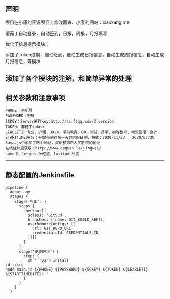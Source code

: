 ## 声明
项目在小康的开源项目上修改而来、小康的网站：xiaokang.me

蘑菇丁自动登录，自动签到，日报，周报，月报填写

优化了信息提示模块；

添加了Token过期，自动签到，自动生成日报信息，自动生成周报信息，自动生成月报信息，等模块

添加了各个模块的注解，和简单异常的处理
---------------------------------
## 相关参数和注意事项

````
PHONE :手机号  
PASSWORD：密码  
SCKEY：Server酱的key:http://sc.ftqq.com/3.version
TOKEN: 蘑菇丁token
LEABLETI：专业，护理、JAVA、学前教育、C#、测试、药学、初等教育、物流管理、会计、
STARTTIMEDATE：开始签到的第一天的时间日期，格式：2020/11/23   2020/07/20
Sava.js中添加了两个地址，咸职和第四人民医院的地址
在线经纬度获取：http://www.daquan.la/jingwei/
sava中：longitude经度，latitude纬度
````

---------------------------------

## 静态配置的Jenkinsfile

````
pipeline {
  agent any
  stages {
    stage('检出') {
      steps {
        checkout([
          $class: 'GitSCM',
          branches: [[name: GIT_BUILD_REF]],
          userRemoteConfigs: [[
            url: GIT_REPO_URL,
            credentialsId: CREDENTIALS_ID
          ]]])
        }
      }
      stage('安装环境') {
        steps {
          sh '''yarn install
cd ./src
node main.js ${PHONE} ${PASSWORD} ${SCKEY} ${TOKEN} ${LEABLETI} ${STARTTIMEDATE}'''
        }
      }
    }
  }
````